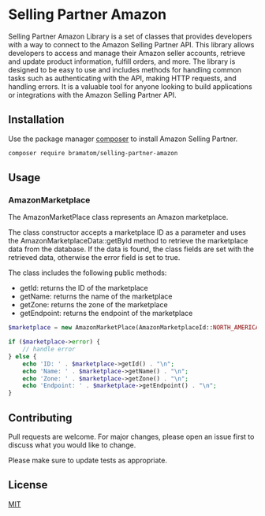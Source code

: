 # Selling Partner Amazon

Selling Partner Amazon Library is a set of classes that provides developers with a way to connect to the Amazon Selling Partner API. This library allows developers to access and manage their Amazon seller accounts, retrieve and update product information, fulfill orders, and more. The library is designed to be easy to use and includes methods for handling common tasks such as authenticating with the API, making HTTP requests, and handling errors. It is a valuable tool for anyone looking to build applications or integrations with the Amazon Selling Partner API.

## Installation

Use the package manager [composer](https://getcomposer.org/) to install Amazon Selling Partner.

```bash
composer require bramatom/selling-partner-amazon
```

## Usage
### AmazonMarketplace
The AmazonMarketPlace class represents an Amazon marketplace.

The class constructor accepts a marketplace ID as a parameter and uses the AmazonMarketplaceData::getById method to retrieve the marketplace data from the database. If the data is found, the class fields are set with the retrieved data, otherwise the error field is set to true.

The class includes the following public methods:

- getId: returns the ID of the marketplace
- getName: returns the name of the marketplace
- getZone: returns the zone of the marketplace
- getEndpoint: returns the endpoint of the marketplace

```php
$marketplace = new AmazonMarketPlace(AmazonMarketplaceId::NORTH_AMERICA);

if ($marketplace->error) {
    // handle error
} else {
    echo 'ID: ' . $marketplace->getId() . "\n";
    echo 'Name: ' . $marketplace->getName() . "\n";
    echo 'Zone: ' . $marketplace->getZone() . "\n";
    echo 'Endpoint: ' . $marketplace->getEndpoint() . "\n";
}

```

## Contributing

Pull requests are welcome. For major changes, please open an issue first
to discuss what you would like to change.

Please make sure to update tests as appropriate.

## License

[MIT](https://choosealicense.com/licenses/mit/)